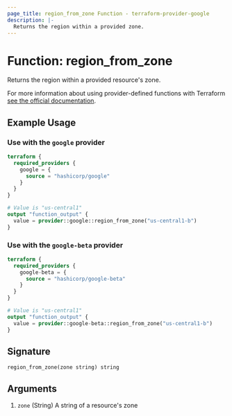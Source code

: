 ```yaml
---
page_title: region_from_zone Function - terraform-provider-google
description: |-
  Returns the region within a provided zone.
---
```


# Function: region_from_zone

Returns the region within a provided resource's zone.

For more information about using provider-defined functions with Terraform [see the official documentation](https://developer.hashicorp.com/terraform/plugin/framework/functions/concepts).

## Example Usage

### Use with the `google` provider

```terraform
terraform {
  required_providers {
    google = {
      source = "hashicorp/google"
    }
  }
}

# Value is "us-central1"
output "function_output" {
  value = provider::google::region_from_zone("us-central1-b")
}
```

### Use with the `google-beta` provider

```terraform
terraform {
  required_providers {
    google-beta = {
      source = "hashicorp/google-beta"
    }
  }
}

# Value is "us-central1"
output "function_output" {
  value = provider::google-beta::region_from_zone("us-central1-b")
}
```

## Signature

```text
region_from_zone(zone string) string
```

## Arguments

1. `zone` (String) A string of a resource's zone
